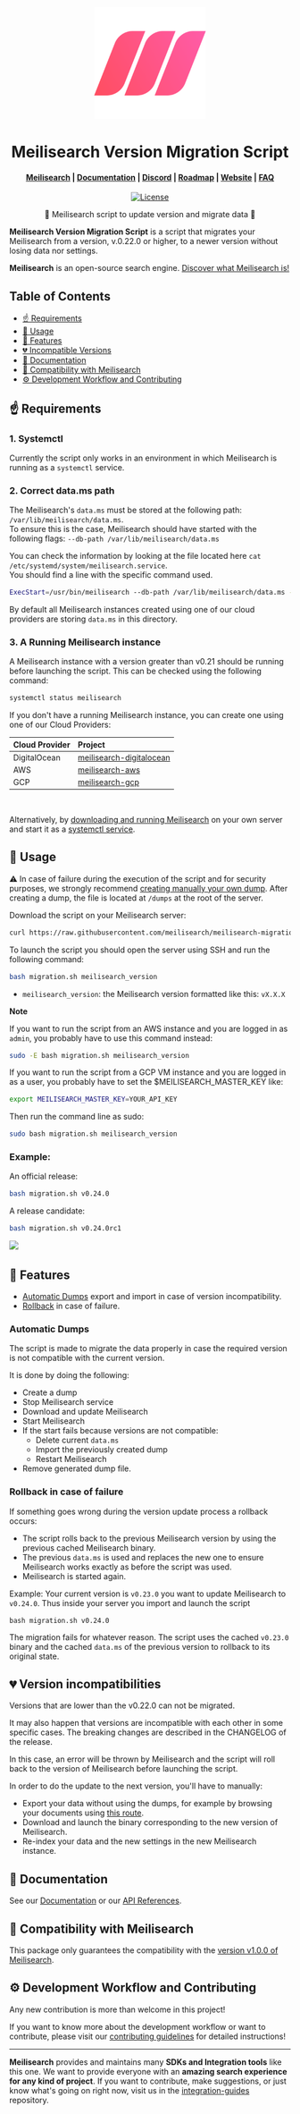 <p align="center">
  <img src="https://github.com/meilisearch/integration-guides/blob/main/assets/logos/logo.svg" alt="Meilisearch Version Update Script" width="200" height="200" />
</p>

<h1 align="center">Meilisearch Version Migration Script</h1>

<h4 align="center">
  <a href="https://github.com/meilisearch/meilisearch">Meilisearch</a> |
  <a href="https://docs.meilisearch.com">Documentation</a> |
  <a href="https://discord.meilisearch.com">Discord</a> |
  <a href="https://roadmap.meilisearch.com/tabs/1-under-consideration">Roadmap</a> |
  <a href="https://www.meilisearch.com">Website</a> |
  <a href="https://docs.meilisearch.com/faq">FAQ</a>
</h4>

<p align="center">
  <a href="https://github.com/meilisearch/meilisearch-migration/blob/main/LICENSE"><img src="https://img.shields.io/badge/license-MIT-informational" alt="License"></a>
</p>

<p align="center">🦜 Meilisearch script to update version and migrate data 🦜</p>

**Meilisearch Version Migration Script** is a script that migrates your Meilisearch from a version, v.0.22.0 or higher, to a newer version without losing data nor settings.

**Meilisearch** is an open-source search engine. [Discover what Meilisearch is!](https://github.com/meilisearch/meilisearch)

## Table of Contents <!-- omit in toc -->

- [☝️ Requirements](#-requirements)
- [🚗 Usage](#-usage)
- [🎉 Features](#-features)
- [💔 Incompatible Versions](#-version-incompatibilities)
- [📖 Documentation](#-documentation)
- [🤖 Compatibility with Meilisearch](#-compatibility-with-meilisearch)
- [⚙️ Development Workflow and Contributing](#️-development-workflow-and-contributing)

## ☝️ Requirements

### 1. Systemctl

Currently the script only works in an environment in which Meilisearch is running as a `systemctl` service.

### 2. Correct data.ms path

The Meilisearch's `data.ms` must be stored at the following path: `/var/lib/meilisearch/data.ms`.<br>
To ensure this is the case, Meilisearch should have started with the following flags: `--db-path /var/lib/meilisearch/data.ms`

You can check the information by looking at the file located here `cat /etc/systemd/system/meilisearch.service`.<br>
You should find a line with the specific command used.

```bash
ExecStart=/usr/bin/meilisearch --db-path /var/lib/meilisearch/data.ms --env production
```

By default all Meilisearch instances created using one of our cloud providers are storing `data.ms` in this directory.

### 3. A Running Meilisearch instance

A Meilisearch instance with a version greater than v0.21 should be running before launching the script. This can be checked using the following command:

```bash
systemctl status meilisearch
```

If you don't have a running Meilisearch instance, you can create one using one of our Cloud Providers:

| Cloud Provider | Project                                                                              |
| -------------- | :----------------------------------------------------------------------------------- |
| DigitalOcean   | [meilisearch-digitalocean](https://github.com/meilisearch/meilisearch-digitalocean/) |
| AWS            | [meilisearch-aws](https://github.com/meilisearch/meilisearch-aws/)                   |
| GCP            | [meilisearch-gcp](https://github.com/meilisearch/meilisearch-gcp/)                   |

<br>

Alternatively, by [downloading and running Meilisearch](https://docs.meilisearch.com/learn/getting_started/installation.html#download-and-launch) on your own server and start it as a [systemctl service](https://www.freedesktop.org/software/systemd/man/systemctl.html).

## 🚗 Usage

⚠️ In case of failure during the execution of the script and for security purposes, we strongly recommend [creating manually your own dump](https://docs.meilisearch.com/reference/features/dumps.html#creating-a-dump). After creating a dump, the file is located at `/dumps` at the root of the server.

Download the script on your Meilisearch server: 

```bash
curl https://raw.githubusercontent.com/meilisearch/meilisearch-migration/main/scripts/update_meilisearch_version.sh --output migration.sh --location
```

To launch the script you should open the server using SSH and run the following command:

```bash
bash migration.sh meilisearch_version
```

- `meilisearch_version`: the Meilisearch version formatted like this: `vX.X.X`

**Note**

If you want to run the script from an AWS instance and you are logged in as `admin`, you probably have to use this command instead:
```bash
sudo -E bash migration.sh meilisearch_version
```

If you want to run the script from a GCP VM instance and you are logged in as a user, you probably have to set the $MEILISEARCH_MASTER_KEY like:
```bash
export MEILISEARCH_MASTER_KEY=YOUR_API_KEY
```
Then run the command line as sudo:
```bash
sudo bash migration.sh meilisearch_version
```

### Example:

An official release:

```bash
bash migration.sh v0.24.0
```

A release candidate:

```bash
bash migration.sh v0.24.0rc1
```

![](../../assets/version_update.gif)

## 🎉 Features

- [Automatic Dumps](#automatic-dumps) export and import in case of version incompatibility.
- [Rollback](#rollback-in-case-of-failure) in case of failure.

### Automatic Dumps

The script is made to migrate the data properly in case the required version is not compatible with the current version.

It is done by doing the following:

- Create a dump
- Stop Meilisearch service
- Download and update Meilisearch
- Start Meilisearch
- If the start fails because versions are not compatible:
  - Delete current `data.ms`
  - Import the previously created dump
  - Restart Meilisearch
- Remove generated dump file.

### Rollback in case of failure

If something goes wrong during the version update process a rollback occurs:

- The script rolls back to the previous Meilisearch version by using the previous cached Meilisearch binary.
- The previous `data.ms` is used and replaces the new one to ensure Meilisearch works exactly as before the script was used.
- Meilisearch is started again.

Example:
Your current version is `v0.23.0` you want to update Meilisearch to `v0.24.0`. Thus inside your server you import and launch the script

```
bash migration.sh v0.24.0
```

The migration fails for whatever reason. The script uses the cached `v0.23.0` binary and the cached `data.ms` of the previous version to rollback to its original state.

## 💔 Version incompatibilities

Versions that are lower than the v0.22.0 can not be migrated. 

It may also happen that versions are incompatible with each other in some specific cases. The breaking changes are described in the CHANGELOG of the release.

In this case, an error will be thrown by Meilisearch and the script will roll back to the version of Meilisearch before launching the script.

In order to do the update to the next version, you'll have to manually:

- Export your data without using the dumps, for example by browsing your documents using [this route](https://docs.meilisearch.com/reference/api/documents.html#get-documents).
- Download and launch the binary corresponding to the new version of Meilisearch.
- Re-index your data and the new settings in the new Meilisearch instance.

## 📖 Documentation

See our [Documentation](https://docs.meilisearch.com/learn/tutorials/getting_started.html) or our [API References](https://docs.meilisearch.com/reference/api/).

## 🤖 Compatibility with Meilisearch

This package only guarantees the compatibility with the [version v1.0.0 of Meilisearch](https://github.com/meilisearch/meilisearch/releases/tag/v1.0.0).

## ⚙️ Development Workflow and Contributing

Any new contribution is more than welcome in this project!

If you want to know more about the development workflow or want to contribute, please visit our [contributing guidelines](/CONTRIBUTING.md) for detailed instructions!

<hr>

**Meilisearch** provides and maintains many **SDKs and Integration tools** like this one. We want to provide everyone with an **amazing search experience for any kind of project**. If you want to contribute, make suggestions, or just know what's going on right now, visit us in the [integration-guides](https://github.com/meilisearch/integration-guides) repository.
